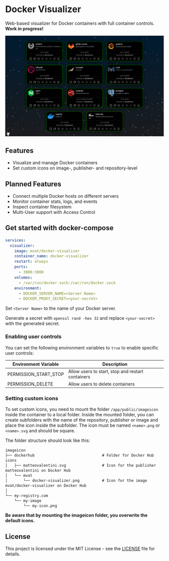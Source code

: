 # Docker Visualizer

Web-based visualizer for Docker containers with full container controls. **Work in progress!**

![Docker Visualizer](assets/preview.png)

## Features
- Visualize and manage Docker containers
- Set custom icons on image-, publisher- and repository-level
## Planned Features
- Connect multiple Docker hosts on different servers
- Monitor container stats, logs, and events
- Inspect container filesystem
- Multi-User support with Access Control

## Get started with docker-compose
```yaml
services:
  visualizer:
    image: mvat/docker-visualizer
    container_name: docker-visualizer
    restart: always
    ports:
      - 3000:3000
    volumes:
      - /var/run/docker.sock:/var/run/docker.sock
    environment:
      - DOCKER_SERVER_NAME=<Server Name>
      - DOCKER_PROXY_SECRET=<your-secret>
```
Set `<Server Name>` to the name of your Docker server.

Generate a secret with `openssl rand -hex 32` and replace `<your-secret>` with the generated secret.

### Enabling user controls
You can set the following environment variables to ```true``` to enable specific user controls:

| Environment Variable | Description |
|----------------------|-------------|
| PERMISSION_START_STOP | Allow users to start, stop and restart containers |
| PERMISSION_DELETE | Allow users to delete containers |

### Setting custom icons
To set custom icons, you need to mount the folder `/app/public/imageicon` inside the container to a local folder. Inside the mounted folder, you can create subfolders with the name of the repository, publisher or image and place the icon inside the subfolder. The icon must be named `<name>.png` or `<name>.svg` and should be square.

The folder structure should look like this:
```
imageicon
├── dockerhub                              # Folder for Docker Hub icons                          
│   ├── matteovalentini.svg                # Icon for the publisher matteovalentini on Docker Hub
│   └── mvat
│       └── docker-visualizer.png          # Icon for the image mvat/docker-visualizer on Docker Hub
│
└── my-registry.com
    └── my-image
        └── my-icon.png
```

**Be aware that by mounting the imageicon folder, you overwrite the default icons.**

## License
This project is licensed under the MIT License - see the [LICENSE](LICENSE) file for details.
